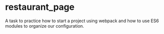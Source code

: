 # restaurant_page
A task to practice how to start a project using webpack and how to use ES6 modules to organize our configuration.

